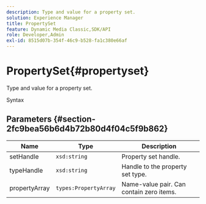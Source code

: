 ```yaml
---
description: Type and value for a property set.
solution: Experience Manager
title: PropertySet
feature: Dynamic Media Classic,SDK/API
role: Developer,Admin
exl-id: 8515d07b-354f-46c9-b528-fa1c380e66af
---
```

# PropertySet{#propertyset}

Type and value for a property set.

 Syntax 

## Parameters {#section-2fc9bea56b6d4b72b80d4f04c5f9b862}

|  Name  | Type  | Description  |
|---|---|---|
|  setHandle  | `xsd:string`  | Property set handle.  |
|  typeHandle  | `xsd:string`  | Handle to the property set type.  |
|  propertyArray  | `types:PropertyArray`  | Name-value pair. Can contain zero items.  |
